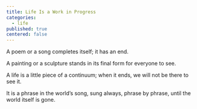 ```yaml
---
title: Life Is a Work in Progress
categories:
  - life
published: true
centered: false
---
```

A poem or a song 
completes itself;
it has an end.

A painting 
or a sculpture
stands in its final form
for everyone to see.

A life 
is a little piece 
of a continuum;
when it ends, 
we will not be there 
to see it.

It is a phrase 
in the world’s song,
sung always,
phrase by phrase,
until the world itself 
is gone.
